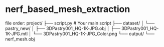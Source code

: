 # nerf_based_mesh_extraction


file order:
project/
├── script.py                # Your main script
├── dataset/
│   └── pastry_new/
│       ├── 3DPastry001_HQ-1K-JPG.obj
│       ├── 3DPastry001_HQ-1K-JPG.mtl
│       └── 3DPastry001_HQ-1K-JPG_Color.png
└── output/
    └── nerf_mesh.obj
